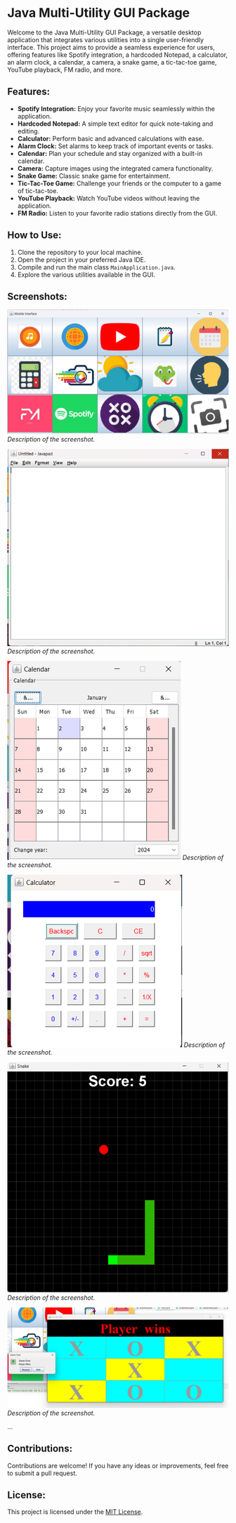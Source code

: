 # Java Multi-Utility GUI Package

Welcome to the Java Multi-Utility GUI Package, a versatile desktop application that integrates various utilities into a single user-friendly interface. This project aims to provide a seamless experience for users, offering features like Spotify integration, a hardcoded Notepad, a calculator, an alarm clock, a calendar, a camera, a snake game, a tic-tac-toe game, YouTube playback, FM radio, and more.

## Features:

- **Spotify Integration:** Enjoy your favorite music seamlessly within the application.
- **Hardcoded Notepad:** A simple text editor for quick note-taking and editing.
- **Calculator:** Perform basic and advanced calculations with ease.
- **Alarm Clock:** Set alarms to keep track of important events or tasks.
- **Calendar:** Plan your schedule and stay organized with a built-in calendar.
- **Camera:** Capture images using the integrated camera functionality.
- **Snake Game:** Classic snake game for entertainment.
- **Tic-Tac-Toe Game:** Challenge your friends or the computer to a game of tic-tac-toe.
- **YouTube Playback:** Watch YouTube videos without leaving the application.
- **FM Radio:** Listen to your favorite radio stations directly from the GUI.

## How to Use:

1. Clone the repository to your local machine.
2. Open the project in your preferred Java IDE.
3. Compile and run the main class `MainApplication.java`.
4. Explore the various utilities available in the GUI.

## Screenshots:

![Screenshot 1: Main Interface](/Screenshots/jpack1.png)
*Description of the screenshot.*

![Screenshot 2: Calculator](/Screenshots/jpack2.png)
*Description of the screenshot.*

![Screenshot 1: Main Interface](/Screenshots/jpack3.png)
*Description of the screenshot.*

![Screenshot 2: Calculator](/Screenshots/jpack4.png)
*Description of the screenshot.*

![Screenshot 1: Main Interface](/Screenshots/jpack5.png)
*Description of the screenshot.*

![Screenshot 2: Calculator](/Screenshots/jpack6.png)
*Description of the screenshot.*

...

## Contributions:

Contributions are welcome! If you have any ideas or improvements, feel free to submit a pull request.

## License:

This project is licensed under the [MIT License](LICENSE).
